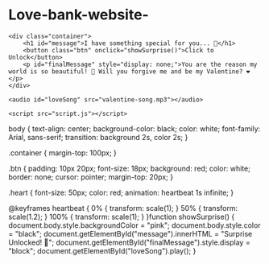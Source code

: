 # Love-bank-website-<!DOCTYPE html>
<html lang="en">
<head>
    <meta charset="UTF-8">
    <meta name="viewport" content="width=device-width, initial-scale=1.0">
    <title>A Special Surprise for You ❤️</title>
    <link rel="stylesheet" href="style.css">
</head>
<body>

    <div class="container">
        <h1 id="message">I have something special for you... 💖</h1>
        <button class="btn" onclick="showSurprise()">Click to Unlock</button>
        <p id="finalMessage" style="display: none;">You are the reason my world is so beautiful! 💞 Will you forgive me and be my Valentine? ❤️</p>
    </div>

    <audio id="loveSong" src="valentine-song.mp3"></audio>

    <script src="script.js"></script>

</body>
</html>body {
    text-align: center;
    background-color: black;
    color: white;
    font-family: Arial, sans-serif;
    transition: background 2s, color 2s;
}

.container {
    margin-top: 100px;
}

.btn {
    padding: 10px 20px;
    font-size: 18px;
    background: red;
    color: white;
    border: none;
    cursor: pointer;
    margin-top: 20px;
}

.heart {
    font-size: 50px;
    color: red;
    animation: heartbeat 1s infinite;
}

@keyframes heartbeat {
    0% { transform: scale(1); }
    50% { transform: scale(1.2); }
    100% { transform: scale(1); }
}function showSurprise() {
    document.body.style.backgroundColor = "pink";
    document.body.style.color = "black";
    document.getElementById("message").innerHTML = "Surprise Unlocked! 💖";
    document.getElementById("finalMessage").style.display = "block";
    document.getElementById("loveSong").play();
}